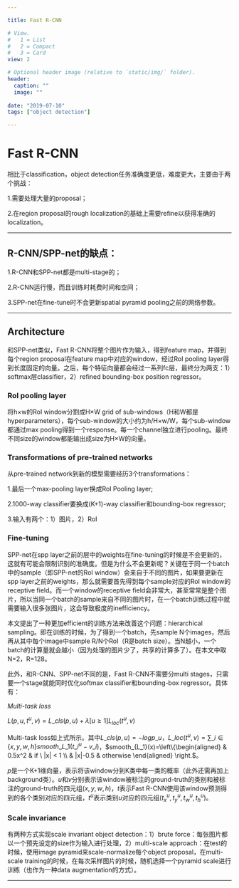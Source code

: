 ```yaml
---

title: Fast R-CNN

# View.
#   1 = List
#   2 = Compact
#   3 = Card
view: 2

# Optional header image (relative to `static/img/` folder).
header:
  caption: ""
  image: ""
  
date: "2019-07-10"
tags: ["object detection"]

---
```


# Fast R-CNN

相比于classification，object detection任务准确度更低，难度更大，主要由于两个挑战：

1.需要处理大量的proposal；

2.在region proposal的rough localization的基础上需要refine以获得准确的localization。

---

## R-CNN/SPP-net的缺点：

1.R-CNN和SPP-net都是multi-stage的；

2.R-CNN运行慢，而且训练时耗费时间和空间；

3.SPP-net在fine-tune时不会更新spatial pyramid pooling之前的网络参数。

---

## Architecture

和SPP-net类似，Fast R-CNN将整个图片作为输入，得到feature map，并得到每个region proposal在feature map中对应的window，经过RoI pooling layer得到长度固定的向量。之后，每个特征向量都会经过一系列fc层，最终分为两支：1）softmax层classifier，2）refined bounding-box position regressor。

### RoI pooling layer

将h$\times$w的RoI window分割成H$\times$W grid of sub-windows（H和W都是hyperparameters），每个sub-window的大小约为h/H$\times$w/W，每个sub-window都通过max pooling得到一个response。每一个channel独立进行pooling。最终不同size的window都能输出成size为H$\times$W的向量。

### Transformations of pre-trained networks

从pre-trained network到新的模型需要经历3个transformations：

1.最后一个max-pooling layer换成RoI Pooling layer;

2.1000-way classifier要换成(K+1)-way classifier和bounding-box regressor;

3.输入有两个：1）图片，2）RoI

### Fine-tuning

SPP-net在spp layer之前的层中的weights在fine-tuning的时候是不会更新的，这就有可能会限制识别的准确度。但是为什么不会更新呢？关键在于同一个batch中的sample（即SPP-net的RoI window）会来自于不同的图片，如果要更新在spp layer之前的weights，那么就需要首先得到每个sample对应的RoI window的receptive field。而一个window的receptive field会非常大，甚至常常是整个图片，所以当同一个batch的sample来自不同的图片时，在一个batch训练过程中就需要输入很多张图片，这会导致极度的inefficiency。

本文提出了一种更加efficient的训练方法来改善这个问题：hierarchical sampling。即在训练的时候，为了得到一个batch，先sample N个images，然后再从其中每个image中sample R/N个RoI（R是batch size）。当N越小，一个batch的计算量就会越小（因为处理的图片少了，共享的计算多了）。在本文中取N=2，R=128。

此外，和R-CNN、SPP-net不同的是，Fast R-CNN不需要分multi stages，只需要一个stage就能同时优化softmax classifier和bounding-box regressor。具体有：

*Multi-task loss*

$L(p,u,t^u,v)=L\_{cls}(p,u)+\lambda[u \ge 1]L_{loc}(t^u,v)$

Multi-task loss如上式所示。其中$L\_{cls}(p,u)=-log{p\_u}$，$L\_{loc}(t^u,v)=\sum\_{i \in \{x,y,w,h\}}{smooth\_{L\_1}(t\_i^u-v\_i)}$，$smooth_{L_1}(x)=\left\\{\begin{aligned}
& 0.5x^2  & if \  |x| < 1 \\\ & |x|-0.5  & otherwise
\end{aligned}
\right.$。

$p$是一个K+1维向量，表示将该window分到K类中每一类的概率（此外还需再加上background类）。$u$和$v$分别表示该window被标注的ground-truth的类别和被标注的ground-truth的四元组$(x,y,w,h)$，$t$表示Fast R-CNN使用该window预测得到的各个类别对应的四元组，$t^u$表示类别$u$对应的四元组$(t_x^u, t_y^u,t_w^u,t_h^u)$。

### Scale invariance

有两种方式实现scale invariant object detection：1）brute force：每张图片都以一个预先设定的size作为输入进行处理，2）multi-scale approach：在test的时候，使用image pyramid来scale-normalize每个object proposal，在multi-scale training的时候，在每次采样图片的时候，随机选择一个pyramid scale进行训练（也作为一种data augmentation的方式）。

---

